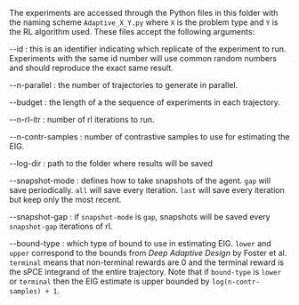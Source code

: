 The experiments are accessed through the Python files in this folder with the
naming scheme `Adaptive_X_Y.py` where `X` is the problem type and `Y` is the RL
algorithm used. These files accept the following arguments:

--id : this is an identifier indicating which replicate of the experiment to
run. Experiments with the same id number will use common random numbers and 
should reproduce the exact same result.

--n-parallel : the number of trajectories to generate in parallel.

--budget : the length of a the sequence of experiments in each trajectory.

--n-rl-itr : number of rl iterations to run.

--n-contr-samples : number of contrastive samples to use for estimating the EIG.

--log-dir : path to the folder where results will be saved

--snapshot-mode : defines how to take snapshots of the agent. `gap` will save 
periodically. `all` will save every iteration. `last` will save every iteration
but keep only the most recent.

--snapshot-gap : if `snapshot-mode` is `gap`, snapshots will be saved every
`snapshot-gap` iterations of rl.

--bound-type : which type of bound to use in estimating EIG. `lower` and `upper`
 correspond to the bounds from *Deep Adaptive Design* by Foster et al.
`terminal` means that non-terminal rewards are 0 and the terminal reward is the
sPCE integrand of the entire trajectory. Note that if `bound-type` is `lower` or
`terminal` then the EIG estimate is upper bounded by `log(n-contr-samples) + 1`.